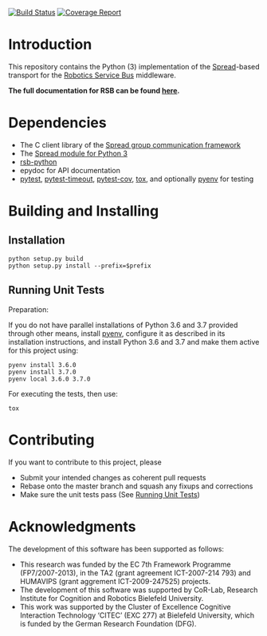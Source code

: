 [![Build Status](https://travis-ci.org/open-rsx/rsb-spread-python.svg?branch=master)](https://travis-ci.org/open-rsx/rsb-spread-python) [![Coverage Report](https://codecov.io/gh/open-rsx/rsb-spread-python/branch/master/graph/badge.svg)](https://codecov.io/gh/open-rsx/rsb-spread-python)

# Introduction

This repository contains the Python (3) implementation of the [Spread][spread]-based transport for the [Robotics Service Bus][rsb] middleware.

**The full documentation for RSB can be found [here][rsb-doc].**

# Dependencies

* The C client library of the [Spread group communication framework][spread]
* The [Spread module for Python 3][spread-python]
* [rsb-python]
* epydoc for API documentation
* [pytest], [pytest-timeout], [pytest-cov], [tox], and optionally [pyenv] for testing

# Building and Installing

## Installation

```shell
python setup.py build
python setup.py install --prefix=$prefix
```

## Running Unit Tests

Preparation:

If you do not have parallel installations of Python 3.6 and 3.7 provided through other means, install [pyenv], configure it as described in its installation instructions, and install Python 3.6 and 3.7 and make them active for this project using:

```shell
pyenv install 3.6.0
pyenv install 3.7.0
pyenv local 3.6.0 3.7.0
```

For executing the tests, then use:

```shell
tox
```

# Contributing

If you want to contribute to this project, please

* Submit your intended changes as coherent pull requests
* Rebase onto the master branch and squash any fixups and corrections
* Make sure the unit tests pass (See [Running Unit Tests](#running-unit-tests))

# Acknowledgments

The development of this software has been supported as follows:

* This research was funded by the EC 7th Framework Programme (FP7/2007-2013), in the TA2 (grant agreement ICT-2007-214 793) and HUMAVIPS (grant aggrement ICT-2009-247525) projects.
* The development of this software was supported by CoR-Lab, Research Institute for Cognition and Robotics Bielefeld University.
* This work was supported by the Cluster of Excellence Cognitive Interaction Technology ‘CITEC’ (EXC 277) at Bielefeld University, which is funded by the German Research Foundation (DFG).

[spread]: https://www.spread.org
[spread-python]: https://github.com/open-rsx/spread-python3

[rsb]: https://github.com/open-rsx
[rsb-python]: https://github.com/open-rsx/rsb-python
[rsb-doc]: https://open-rsx.github.io/rsb-manual/

[pyenv]: https://github.com/pyenv/pyenv
[pytest-cov]: https://pytest-cov.readthedocs.io
[pytest-timeout]: https://bitbucket.org/pytest-dev/pytest-timeout/
[pytest]: https://docs.pytest.org
[tox]: https://tox.readthedocs.io
